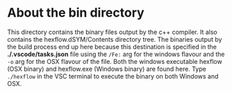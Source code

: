 # About the bin directory

This directory contains the binary files output by the c++ compiler. It also contains the hexflow.dSYM/Contents directory tree. The binaries output by the build process end up here because this destination is specified in the **./.vscode/tasks.json** file using the `/Fe:` arg for the windows flavour and the `-o` arg for the OSX flavour of the file. Both the windows executable hexflow (OSX binary) and hexflow.exe (Windows binary) are found here. Type `./hexflow` in the VSC terminal to execute the binary on both Windows and OSX. 
